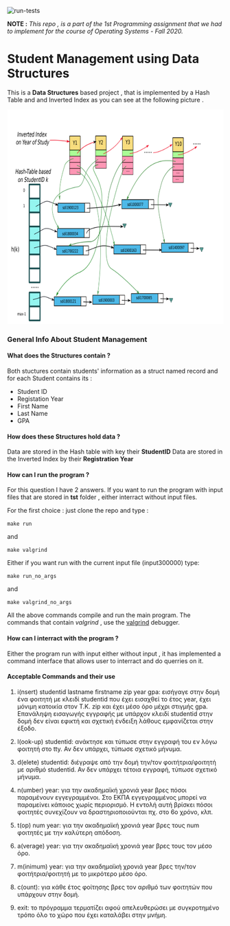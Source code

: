 ![run-tests](../../workflows/run-tests/badge.svg)


**NOTE :** *This repo , is a part of the 1st Programming assignment that we had to implement for the course of Operating Systems - Fall 2020.*


<p align="center"> 
 <h1>Student Management using Data Structures </h1> 
</p> 

This is a **Data Structures** based project , that is implemented by a Hash Table and and Inverted Index as you can see at the following picture .

<p align="center"> 
 <img width="800" height="500" src="images/structures.png">
</p>


### General Info About **Student Management** 


#### What does the Structures contain ?
Both stuctures contain students' information as a struct named record and for each Student contains its :
* Student ID
* Registation Year
* First Name
* Last Name
* GPA

#### How does these Structures hold data ?
Data are stored in the Hash table with key their **StudentID**
Data are stored in the Inverted Index by their **Registration Year**

#### How can I run the program ? 
For this question I have 2 answers.
If you want to run the program with input files that are stored in **tst** folder , either interract without input files.

For the first choice : just clone the repo and type :
``` 
make run
```
 and 
 
``` 
make valgrind
```
 Either if you want run with the current input file (input300000) type:
```
make run_no_args
```
and 
```
make valgrind_no_args
```
All the above commands compile and run the main program.
The commands that contain *valgrind* , use the [valgrind](https://valgrind.org/) debugger.


#### How can I interract with the program ?
Either the program run with input either without input , it has implemented a command interface that allows user to interract and do querries on it.

#### Acceptable Commands and their use

 1. i(nsert) studentid lastname firstname zip year gpa: εισήγαγε στην δομή ένα φοιτητή με κλειδί
studentid που έχει εισαχθεί το έτος year, έχει μόνιμη κατοικία στον Τ.Κ. zip και έχει μέσο όρο μέχρι
στιγμής gpa. Επανάληψη εισαγωγής εγγραφής με υπάρχον κλειδί studentid στην δομή δεν είναι εφικτή
και σχετική ένδειξη λάθους εμφανίζεται στην έξοδο.

2. l(ook-up) studentid: ανάκτησε και τύπωσε στην εγγραφή του εν λόγω φοιτητή στο tty. Αν δεν
υπάρχει, τύπωσε σχετικό μήνυμα.

3. d(elete) studentid: διέγραψε από την δομή την/τον φοιτήτρια/φοιτητή με αριθμό studentid. Αν δεν
υπάρχει τέτοια εγγραφή, τύπωσε σχετικό μήνυμα.

4. n(umber) year: για την ακαδημαϊκή χρονιά year βρες πόσοι παραμένουν εγγεγραμμένοι. Στο ΕΚΠΑ
εγγεγραμμένος μπορεί να παραμείνει κάποιος χωρίς περιορισμό. Η εντολή αυτή βρίσκει πόσοι φοιτητές
συνεχίζουν να δραστηριοποιούνται πχ. στο 6ο χρόνο, κλπ.

5. t(op) num year: για την ακαδημαϊκή χρονιά year βρες τους num φοιτητές με την καλύτερη απόδοση.
6. a(verage) year: για την ακαδημαϊκή χρονιά year βρες τους τον μέσο όρο.

7. m(inimum) year: για την ακαδημαϊκή χρονιά year βρες την/τον φοιτήτρια/φοιτητή με το μικρότερο μέσο
όρο.

8. c(ount): για κάθε έτος φοίτησης βρες τον αριθμό των φοιτητών που υπάρχουν στην δομή.


9. exit: το πρόγραμμα τερματίζει αφού απελευθερώσει με συγκροτημένο τρόπο όλο το χώρο που έχει
καταλάβει στην μνήμη.

